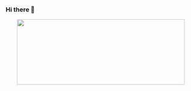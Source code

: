 ### Hi there 👋
<p align="center">
  <img width="445" height="175" src="https://github-readme-stats.vercel.app/api?username=ryeates&show_icons=true&title_color=fff&icon_color=79ff97&text_color=9f9f9f&bg_color=151515">
</p>
<!--
**ryeates1/ryeates1** is a ✨ _special_ ✨ repository because its `README.md` (this file) appears on your GitHub profile.

Here are some ideas to get you started:

- 🔭 I’m currently working on ...
- 🌱 I’m currently learning ...
- 👯 I’m looking to collaborate on ...
- 🤔 I’m looking for help with ...
- 💬 Ask me about ...
- 📫 How to reach me: ...
- 😄 Pronouns: ...
- ⚡ Fun fact: ...
-->
